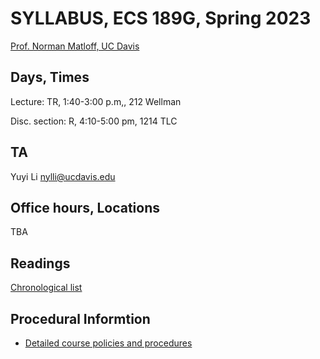 
# SYLLABUS, ECS 189G, Spring 2023

[Prof. Norman Matloff, UC Davis](http://heather.cs.ucdavis.edu/matloff.html )

## Days, Times

Lecture:  TR, 1:40-3:00 p.m,, 212 Wellman

Disc. section:  R, 4:10-5:00 pm, 1214 TLC 

## TA

Yuyi Li <nylli@ucdavis.edu>

## Office hours, Locations

TBA 

## Readings 

[Chronological list](https://github.com/ucdavis/FairMLCourse/blob/main/ReadingList.md)

## Procedural Informtion

* [Detailed course policies and procedures](https://github.com/matloff/nmGeneralCourseInfo/blob/master/RulesAndProcedures.md) 

